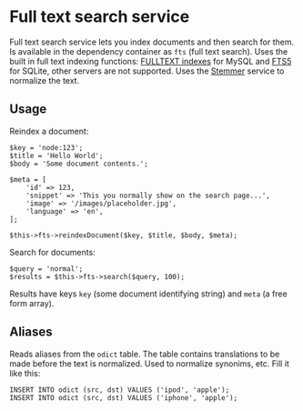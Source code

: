 # Full text search service

Full text search service lets you index documents and then search for them.  Is available in the dependency container as `fts` (full text search).  Uses the built in full text indexing functions: [FULLTEXT indexes][2] for MySQL and [FTS5][1] for SQLite, other servers are not supported.  Uses the [Stemmer][3] service to normalize the text.


## Usage

Reindex a document:

```
$key = 'node:123';
$title = 'Hello World';
$body = 'Some document contents.';

$meta = [
    'id' => 123,
    'snippet' => 'This you normally show on the search page...',
    'image' => '/images/placeholder.jpg',
    'language' => 'en',
];

$this->fts->reindexDocument($key, $title, $body, $meta);
```

Search for documents:

```
$query = 'normal';
$results = $this->fts->search($query, 100);
```

Results have keys `key` (some document identifying string) and `meta` (a free form array).


## Aliases

Reads aliases from the `odict` table.  The table contains translations to be made before the text is normalized.  Used to normalize synonims, etc.  Fill it like this:

```
INSERT INTO odict (src, dst) VALUES ('ipod', 'apple');
INSERT INTO odict (src, dst) VALUES ('iphone', 'apple');
```


[1]: https://www.sqlite.org/fts5.html
[2]: https://dev.mysql.com/doc/refman/5.6/en/innodb-fulltext-index.html
[3]: docs/HOWTO-stemmer.md
